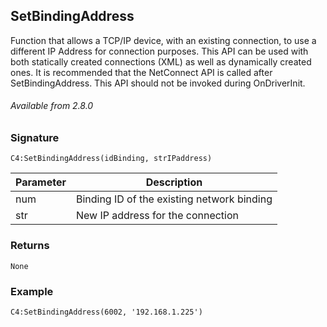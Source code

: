 ## SetBindingAddress

Function that allows a TCP/IP device, with an existing connection, to use a different IP Address for connection purposes. This API can be used with both statically created connections (XML) as well as dynamically created ones. It is recommended that the NetConnect API is called after SetBindingAddress. This API should not be invoked during OnDriverInit.

###### Available from 2.8.0


### Signature

`C4:SetBindingAddress(idBinding, strIPaddress) `


| Parameter | Description |
| --- | --- |
| num | Binding ID of the existing network binding |
| str | New IP address for the connection |


### Returns

`None`


### Example

`C4:SetBindingAddress(6002, '192.168.1.225')`